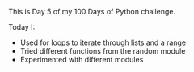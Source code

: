 This is Day 5 of my 100 Days of Python challenge.



Today I:



* Used for loops to iterate through lists and a range
* Tried different functions from the random module
* Experimented with different modules
